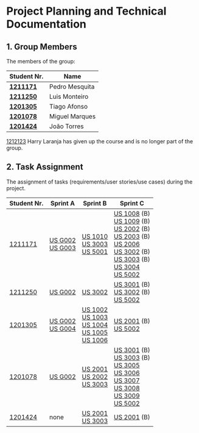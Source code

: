 # Project Planning and Technical Documentation

## 1. Group Members

The members of the group:

| Student Nr.	                     | Name			        |
|----------------------------------|----------------|
| **[1211171](1211171/readme.md)** | Pedro Mesquita |
| **[1211250](1211250/readme.md)** | Luis Monteiro  |
| **[1201305](1201305/readme.md)** | Tiago Afonso   |
| **[1201078](1201078/readme.md)** | Miguel Marques |
| **[1201424](1201424/readme.md)** | João Torres    |

[1212123](1212123/readme.md) Harry Laranja has given up the course and is no longer part of the group.

## 2. Task Assignment

The assignment of tasks (requirements/user stories/use cases) during the project.


| Student Nr.	                 | Sprint A                                                               | Sprint B                                                                                                                                                                                                      | Sprint C                                                                                                                                                                                                                                                                                                                                                                                                            |
|------------------------------|------------------------------------------------------------------------|---------------------------------------------------------------------------------------------------------------------------------------------------------------------------------------------------------------|---------------------------------------------------------------------------------------------------------------------------------------------------------------------------------------------------------------------------------------------------------------------------------------------------------------------------------------------------------------------------------------------------------------------|
| [1211171](1211171/readme.md) | [US G002](Sprint1/us_g002/readme.md) <br/>[US G003](us_g003/readme.md) | [US 1010](SprintB/us_1010/README.md) <br/> [US 3003](SprintB/us_3003/README.md) <br/> [US 5001](SprintB/us_5001/README.md)                                                                                    | [US 1008](SprintC/us_1008/README.md) (B) <br/> [US 1009](SprintC/us_1009/README.md) (B) <br/> [US 2002](SprintC/us_2002/README.md) (B) <br/> [US 2003](SprintC/us_2003/README.md) (B) <br/> [US 2006](SprintC/us_2006/README.md) <br/> [US 3002](SprintC/us_3002/README.md) (B) <br/> [US 3003](SprintC/us_3003/README.md) (B) <br/> [US 3004](SprintC/us_3004/README.md)<br/> [US 5002](SprintC/us_5002/README.md) |
| [1211250](1211250/readme.md) | [US G002](us_g002/readme.md)<br/>                                      | [US 3002](docs/SprintB/us_3002/readme.md)                                                                                                                                                                     | [US 3001](SprintC/us_3001/README.md) (B) <br/> [US 3002](SprintC/us_3002/README.md) (B) <br/>[US 5002](SprintC/us_5002/README.md)                                                                                                                                                                                                                                                                                   |
| [1201305](1201305/README.md) | [US G002](us_g002/readme.md) <br/>[US G004](us_g004/readme.md)         | [US 1002](SprintB/us_1002/README.md) <br/> [US 1003](SprintB/us_1003/README.md) <br/>[US 1004](SprintB/us_1004/README.md) <br/>[US 1005](SprintB/us_1005/README.md) <br/>[US 1006](SprintB/us_1006/README.md) | [US 2001](SprintC/us_2001/README.md) (B) <br/> [US 5002](SprintC/us_5002/README.md)                                                                                                                                                                                                                                                                                                                                 |
| [1201078](1201078/readme.md) | [US G002](us_g002/readme.md)                                           | [US 2001](SprintC/us_2001/README.md) <br/> [US 2002](SprintC/us_2002/README.md) <br/> [US 3003](SprintB/us_3003/README.md)                                                                                    | [US 3001](SprintC/us_3001/README.md) (B) <br/> [US 3003](SprintC/us_3003/README.md) (B) <br/> [US 3005](SprintC/us_3005/README.md) <br/> [US 3006](SprintC/us_3006/README.md) <br/> [US 3007](SprintC/us_3007/README.md) <br/> [US 3008](SprintC/us_3008/README.md)<br/> [US 3009](SprintC/us_3009/README.md)<br/> [US 5002](SprintC/us_5002/README.md)                                                             |
| [1201424](1201424/readme.md) | none                                                                   | [US 2001](SprintB/us_2001/README.md) <br/> [US 3003](SprintB/us_3003/README.md)                                                                                                                               | [US 2001](SprintB/us_2001/README.md) (B)                                                                                                                                                                                                                                                                                                                                                                            |


[comment]: <> ()

[comment]: <> (Markdown Comment)

[comment]: <> (G001 - As Project Manager, I want the team to follow the technical constraints and concerns of the project )

[comment]: <> (G002 - As Project Manager, I want the team to elaborate a Domain Model using DDD.)

[comment]: <> (G003 - As Project Manager, I want the team to use the defined project repository and continuous integration server.)

[comment]: <> (G004 - As Project Manager, I want the team to add to the project the necessary scripts, so that build/executions/deployments/... can be executed effortlessly.)

[comment]: <> (G005 - As Project Manager, I want the team to configure the project structure to facilitate / accelerate the development of upcoming user stories.)

[comment]: <> (G006 - As a Project Managers, I want the system to support and apply authentication and authorization for all its users and functionalities.)

